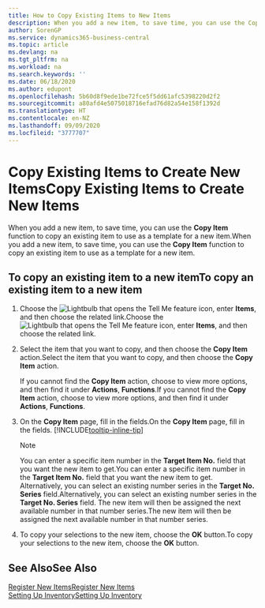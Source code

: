 ```yaml
---
title: How to Copy Existing Items to New Items
description: When you add a new item, to save time, you can use the Copy Item function to copy an existing item to use as a template for a new item.
author: SorenGP
ms.service: dynamics365-business-central
ms.topic: article
ms.devlang: na
ms.tgt_pltfrm: na
ms.workload: na
ms.search.keywords: ''
ms.date: 06/18/2020
ms.author: edupont
ms.openlocfilehash: 5b60d8f9ede1be72fce5f5dd61afc5398220d2f2
ms.sourcegitcommit: a80afd4e5075018716efad76d82a54e158f1392d
ms.translationtype: HT
ms.contentlocale: en-NZ
ms.lasthandoff: 09/09/2020
ms.locfileid: "3777707"
---
```

# <a name="copy-existing-items-to-create-new-items"></a><span data-ttu-id="67b3d-103">Copy Existing Items to Create New Items</span><span class="sxs-lookup"><span data-stu-id="67b3d-103">Copy Existing Items to Create New Items</span></span>

<span data-ttu-id="67b3d-104">When you add a new item, to save time, you can use the **Copy Item** function to copy an existing item to use as a template for a new item.</span><span class="sxs-lookup"><span data-stu-id="67b3d-104">When you add a new item, to save time, you can use the **Copy Item** function to copy an existing item to use as a template for a new item.</span></span>  

## <a name="to-copy-an-existing-item-to-a-new-item"></a><span data-ttu-id="67b3d-105">To copy an existing item to a new item</span><span class="sxs-lookup"><span data-stu-id="67b3d-105">To copy an existing item to a new item</span></span>

1. <span data-ttu-id="67b3d-106">Choose the ![Lightbulb that opens the Tell Me feature](media/ui-search/search_small.png "Tell me what you want to do") icon, enter **Items**, and then choose the related link.</span><span class="sxs-lookup"><span data-stu-id="67b3d-106">Choose the ![Lightbulb that opens the Tell Me feature](media/ui-search/search_small.png "Tell me what you want to do") icon, enter **Items**, and then choose the related link.</span></span>  
2. <span data-ttu-id="67b3d-107">Select the item that you want to copy, and then choose the **Copy Item** action.</span><span class="sxs-lookup"><span data-stu-id="67b3d-107">Select the item that you want to copy, and then choose the **Copy Item** action.</span></span>  

    <span data-ttu-id="67b3d-108">If you cannot find the **Copy Item** action, choose to view more options, and then find it under **Actions**, **Functions**.</span><span class="sxs-lookup"><span data-stu-id="67b3d-108">If you cannot find the **Copy Item** action, choose to view more options, and then find it under **Actions**, **Functions**.</span></span>  

3. <span data-ttu-id="67b3d-109">On the **Copy Item** page, fill in the fields.</span><span class="sxs-lookup"><span data-stu-id="67b3d-109">On the **Copy Item** page, fill in the fields.</span></span> [!INCLUDE[tooltip-inline-tip](includes/tooltip-inline-tip_md.md)]

    > [!NOTE]  
    > <span data-ttu-id="67b3d-110">You can enter a specific item number in the **Target Item No.** field that you want the new item to get.</span><span class="sxs-lookup"><span data-stu-id="67b3d-110">You can enter a specific item number in the **Target Item No.** field that you want the new item to get.</span></span> <span data-ttu-id="67b3d-111">Alternatively, you can select an existing number series in the **Target No. Series** field.</span><span class="sxs-lookup"><span data-stu-id="67b3d-111">Alternatively, you can select an existing number series in the **Target No. Series** field.</span></span> <span data-ttu-id="67b3d-112">The new item will then be assigned the next available number in that number series.</span><span class="sxs-lookup"><span data-stu-id="67b3d-112">The new item will then be assigned the next available number in that number series.</span></span>  

4. <span data-ttu-id="67b3d-113">To copy your selections to the new item, choose the **OK** button.</span><span class="sxs-lookup"><span data-stu-id="67b3d-113">To copy your selections to the new item, choose the **OK** button.</span></span>  

## <a name="see-also"></a><span data-ttu-id="67b3d-114">See Also</span><span class="sxs-lookup"><span data-stu-id="67b3d-114">See Also</span></span>

[<span data-ttu-id="67b3d-115">Register New Items</span><span class="sxs-lookup"><span data-stu-id="67b3d-115">Register New Items</span></span>](inventory-how-register-new-items.md)  
[<span data-ttu-id="67b3d-116">Setting Up Inventory</span><span class="sxs-lookup"><span data-stu-id="67b3d-116">Setting Up Inventory</span></span>](inventory-setup-inventory.md)  
